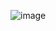 ![image](https://github.com/eswarganesan/Eswar_Task/assets/104221146/1b24523e-d2aa-4fc4-90a5-38926fa2434a)

